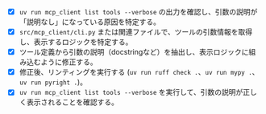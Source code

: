 - [x] `uv run mcp_client list tools --verbose` の出力を確認し、引数の説明が「説明なし」になっている原因を特定する。
- [x] `src/mcp_client/cli.py` または関連ファイルで、ツールの引数情報を取得し、表示するロジックを特定する。
- [x] ツール定義から引数の説明（docstringなど）を抽出し、表示ロジックに組み込むように修正する。
- [x] 修正後、リンティングを実行する (`uv run ruff check .`、`uv run mypy .`、`uv run pyright .`)。
- [x] `uv run mcp_client list tools --verbose` を実行して、引数の説明が正しく表示されることを確認する。
